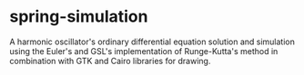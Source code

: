 # spring-simulation
A harmonic oscillator's ordinary differential equation solution and simulation using the Euler's and GSL's implementation of Runge-Kutta's method in combination with GTK and Cairo libraries for drawing.
